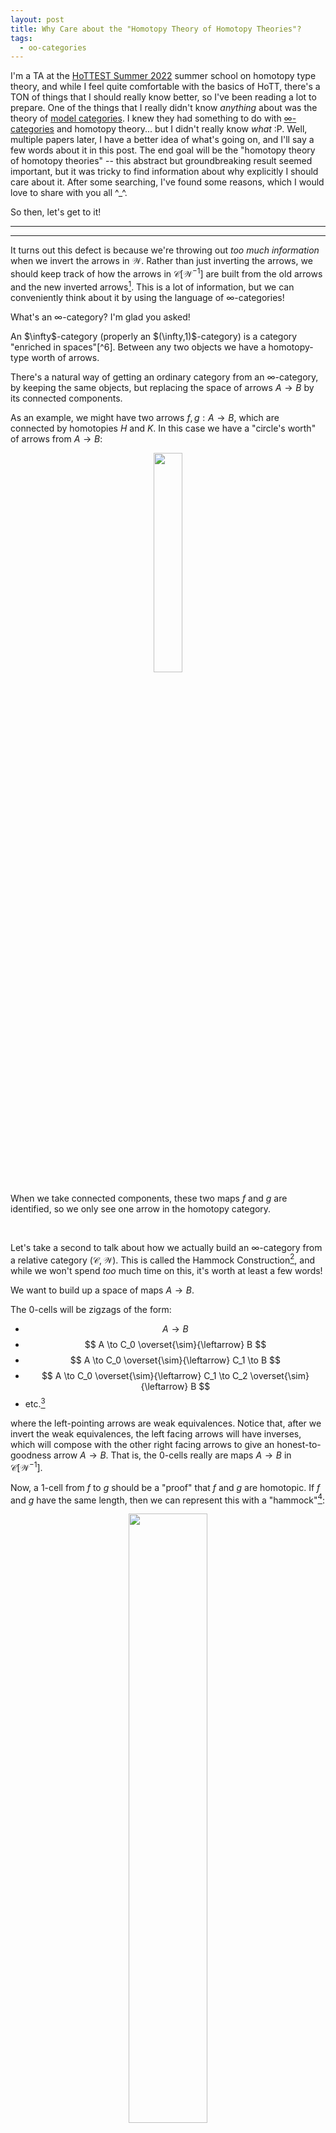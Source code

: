 ```yaml
---
layout: post
title: Why Care about the "Homotopy Theory of Homotopy Theories"?
tags:
  - oo-categories
---
```


I'm a TA at the [HoTTEST Summer 2022][1] summer school on homotopy type theory,
and while I feel quite comfortable with the basics of HoTT, there's a TON of 
things that I should really know better, so I've been reading a lot to prepare.
One of the things that I really didn't know _anything_ about was the theory of
[model categories][2]. I knew they had something to do with 
[$\infty$-categories][3] and homotopy theory... but I didn't really know
_what_ :P. Well, multiple papers later, I have a better idea of what's going on,
and I'll say a few words about it in this post. The end goal will be the
"homotopy theory of homotopy theories" -- this abstract but groundbreaking
result seemed important, but it was tricky to find information about why
explicitly I should care about it. After some searching, I've found some reasons,
which I would love to share with you all ^_^.

So then, let's get to it!

---

---

It turns out this defect is because we're throwing out _too much information_
when we invert the arrows in $\mathcal{W}$. Rather than just inverting the 
arrows, we should keep track of how the arrows in $\mathcal{C}[\mathcal{W}^{-1}]$
are built from the old arrows and the new inverted arrows[^9]. This is a lot of
information, but we can conveniently think about it by using the language of
$\infty$-categories!

What's an $\infty$-category? I'm glad you asked!

<div class=boxed markdown=1>
  An <span class=defn>$\infty$-category</span> (properly an $(\infty,1)$-category)
  is a category "enriched in spaces"[^6]. Between any two objects we have a 
  homotopy-type worth of arrows. 

  There's a natural way of getting an ordinary category from an $\infty$-category,
  by keeping the same objects, but replacing the space of arrows $A \to B$ by
  its connected components. 
</div>

As an example, we might have two arrows $f,g : A \to B$,
which are connected by homotopies $H$ and $K$. In this case we have a 
"circle's worth" of arrows from $A \to B$:

<p style="text-align:center;">
<img src="/assets/images/homotopy-of-homotopies/circle.png" width="30%">
</p>

When we take connected components, these two maps $f$ and $g$ are 
identified, so we only see one arrow in the homotopy category.

<br>

Let's take a second to talk about how we actually build an 
$\infty$-category from a relative category $(\mathcal{C},\mathcal{W})$.
This is called the 
<span class=defn>Hammock Construction</span>[^15], and while we won't spend 
_too_ much time on this, it's worth at least a few words!

We want to build up a space of maps $A \to B$. 

The $0$-cells will be zigzags of the form:

 - $$ A \to B $$
 - $$ A \to C_0 \overset{\sim}{\leftarrow} B $$
 - $$ A \to C_0 \overset{\sim}{\leftarrow} C_1 \to B $$
 - $$ A \to C_0 \overset{\sim}{\leftarrow} C_1 \to C_2 \overset{\sim}{\leftarrow} B $$
 - etc.[^17]

where the left-pointing arrows are weak equivalences. Notice that, after we 
invert the weak equivalences, the left facing arrows will have inverses, 
which will compose with the other right facing arrows to give an 
honest-to-goodness arrow $A \to B$. That is, the $0$-cells really are 
maps $A \to B$ in $\mathcal{C}[\mathcal{W}^{-1}]$.

Now, a $1$-cell from $f$ to $g$ should be a "proof" that $f$ and $g$ are homotopic.
If $f$ and $g$ have the same length, then we can represent this with a 
"hammock"[^16]:

<p style="text-align:center;">
<img src="/assets/images/homotopy-of-homotopies/1hammock.png" width="50%">
</p>

Similarly, a $k$-cell will be a hammock that is $k$ strands "wide".
Here's the picture from the original paper:

<p style="text-align:center;">
<img src="/assets/images/homotopy-of-homotopies/wide-hammock.png" width="50%">
</p>

As before, the vertical arrows should all be weak equivalences, as should all
the backwards facing arrows in the zigzags.

Of course, we need the [face maps][27] between simplicies. We get the $i$th face map
by just omitting row $i$ from the hammock. We get the $i$th degeneracy map
by repeating the $i$th row, using the identity map in each column as the weak
equivalence.

<div class=boxed markdown=1>
The resulting $\infty$-category $L^H(\mathcal{C}, \mathcal{W})$ is called the 
(Hammock) Simplicial Localization of $(\mathcal{C}, \mathcal{W})$.
</div>

<p style="text-align:center;">
<img src="/assets/images/homotopy-of-homotopies/hammock.gif" width="50%">
</p>

---

Now, back to the main storyline[^24]!

We know how to associate to each relative category $(\mathcal{C}, \mathcal{W})$
an $\infty$-category.
Surprisingly, (up to size issues), _every_ $\infty$-category arises from a 
pair $(\mathcal{C}, \mathcal{W})$ in this way. 

With this in mind, we might want to think of $\infty$-categories as 
"homotopy theories" rather than relative categories. Intuitively, the facts 
in the previous paragraph tell us that we shouldn't lose any information by
doing this... But the correspondence isn't _actually_ one-to-one.
Is there any way to remedy this, and put our intuition on solid ground?

Now we get to the point of this whole post. Why care about the 
"homotopy theory of homotopy theories"? What does that even _mean_?

To start, recall that we might want to consider two relative categories
"the same" if they present the same homotopy theory. With our new, 
more subtle tool, that's asking if

$$L^H(\mathcal{C}_1, \mathcal{W}_1) \simeq L^H(\mathcal{C}_2, \mathcal{W}_2)$$

but wait... There's an obvious category $\mathsf{RelCat}$ whose objects
are relative categories and arrows 
$$(\mathcal{C}_1, \mathcal{W}_1) \to (\mathcal{C}_2, \mathcal{W}_2)$$ are functors 
$$\mathcal{C}_1 \to \mathcal{C}_2$$ sending each arrow in $$\mathcal{W}_1$$ to
an arrow in $$\mathcal{W}_2$$.
What's more, this category has some objects that are _morally_ equivalent,
but which aren't actually isomorphic! Are you thinking what I'm thinking!?

$\mathsf{RelCat}$ _itself_ forms a relative category, and
in this sense, $\mathsf{RelCat}$ becomes itself a homotopy theory whose 
objects are (smaller) homotopy theories! 

We can do the same thing with simplicial categories to get a relative 
category of $\infty$-categories. If we do this, we find that these two 
relative categories have equivalent localizaitons! 

This makes precise the idea that relative categories and $\infty$-categories
are really carrying the same information[^25]!

In fact, there's a _zoo_ of relative categories which all have the 
same homotopy category as $\mathsf{RelCat}$. We say that these are 
models of the "homotopy theory of homotopy theories", or equivalently,
that these are models of $\infty$-categories.

One of the most popular models right now are the [quasicategories][36],
but there's also [complete segal spaces][37], and more.

<div class=boxed markdown=1>
If you remember earlier, we only gave a tentative definition of a 
homotopy theory. Well now we're in a place to give a proper definition!

A <span class=defn>Homotopy Theory</span> 
(equivalently, an <span class=defn>$\infty$-category</span>) is an object 
in any (thus every) of the localizations of the categories we've just discussed.
</div>

Perhaps unsurprisingly, we can do the same simplicial localization 
maneuver to one of these relative categories 
in order to get an $\infty$-category of $\infty$-categories. 

But why care about all this?

---

Well, for one, the language of $\infty$-categories lets us compute 
(co)limits inside the homotopy categories! Precisely, it lets us 
compute homotopy (co)limits in a way that feels more like computing 
classical (co)limits. 
In fact, we can do almost everything we can do
in ordinary category theory in the $\infty$-category setting[^26].

But what about the homotopy theory of homotopy theories? Is there a
reason to care about thij? Of course!

Here's the example that sold me. If you remember, we built the 
hammock localization $L^H(\mathcal{C}, \mathcal{W})$ by hand,
and while it's a useful construction it's conceptually not as clean
as one might like. It would be nice if there were a parallel approach,
which makes it clear "what's really going on".

Well what's the simplest example of a localization? Think of the category
$\Delta^1$ with two objects and one arrow:

$$
0 \longrightarrow 1
$$

Inverting this arrow gives us a category with two objects and an isomorphism
between them, but of course this is equivalent to the terminal category
$\Delta^0$ (which has one object and only the identity arrow).

So then how should we invert all of the arrows in $\mathcal{W}$? It's not
hard to see that this pushout, intuitively, does the job:

<p style="text-align:center;">
<img src="/assets/images/homotopy-of-homotopies/oo-pushout.png" width="33%">
</p>

Here the top functor sends each copy of $\Delta^1$ to its corresponding 
arrow in $\mathcal{W}$, and the left functor sends each copy of $\Delta^1$
to a copy of $\Delta^0$. Then the pushout should be $\mathcal{C}$, only we've
identified all the arrows in $\mathcal{W}$ with the points $\Delta^0$.
This is exactly what we expect the (simplicial) localization to be, and
it turns out that in the $\infty$-category of $\infty$-categories, this 
pushout really does the job! 

For more about this, I really can't recommend the youtube series 
[_Higher Algebra_][39] by Homotopy Theory Münster highly enough. 
Their goal is to give the viewer an idea of how we _compute_ with
$\infty$-categories, and what problems they solve, without getting
bogged down in the foundational details justifying exactly why these
computational tools work.

Personally, that's _exactly_ what I'm looking for when I'm first learning
a topic, and I really appreciated their clarity and insight! 

---

Speaking of computation, $L^H(\mathcal{C}, \mathcal{W})$ is better behaved
than $\mathcal{C}[\mathcal{W}^{-1}]$, but it's still hard to compute with.
It would be nice if there were some ~bonus structure~ that we could put on
a relative category that would give us a handle on 
$L^H(\mathcal{C}, \mathcal{W})$. Something similar to a presentation of a group,
a basis for a vector space, or a chart on a manifold. 

Like all of the cases I just listed, fixing such a structure should let us 
make concrete computations, often by making some noncanonical choices. Of 
course, we prove that these computations work 
(and are independent of the choices) by giving a more conceptual proof, which
is choice-free, in the $\infty$-category of $\infty$-categories. 

Such a thing exists, and we call it a [Model Structure][2] on a 
relative category. I'm publishing a sister blog post [here] TODO: link. 
where I talk about about model structures, what they do, and how to use them.

I'll see you there ^_^

---


[^3]:
    There's also intuition that the cofibrant objects are the ones which can
    be built by repeatedly gluing together "nice" objects. In $\mathsf{Top}$,
    for instance, the cofibrant objects are the CW-complexes, and in 
    $R$-mod, they're the injective resolutions.

[^5]:
    I don't want to say more about this, since I really want the focus of
    this article to be on model structures and the homotopy theory of 
    homotopy theories. But basically this method of building a "space" by 
    specifying its $0$-cells ($f$ and $g$), its $1$-cells ($H$ and $K$),
    and possibly higher dimensional cells too, is (basically) the 
    "$\infty$-groupoid" perspective on spaces. The reason HoTT "works" is
    because each type (equipped with its (higher) identity types) also forms
    an $\infty$-groupoid!

[^6]:
    I'm being intentionally vague here, but by "spaces" I mean the homotopy
    category of $\mathsf{Top}$. Or, equivalently,
    the homotopy category of $s\mathsf{Set}$!

    It turns out to be easier to work with simplicial objects, so that's what
    we'll be doing here.


[^9]:
    This is a common theme, which shows up in logic as well!
    This is part of the deep connection between
    logic and homotopy theory that HoTT reveals!

    We can think about an arrow $A \to B$ as being a proof that $A$ implies $B$,
    or more properly, a function turning a proof of $A$ into a proof of $B$.
    Then the existence of multiple arrows is giving us multiple ways of 
    witnessing $A \to B$, which might have different _computational content_.

    Under the Curry-Howard correspondence, where proofs are programs, these 
    genuinely different proofs give different programs. Moreover, remembering 
    the simplicial structure (that is, remembering which weak equivalences composed
    in order to get a new arrow) is roughly the same as remembering the 
    _computation trace_ itself.

    For instance, there are two genuinely distinct ways of proving
    $p \land q \to p \lor q$:

    - $p \land q \to p \to p \lor q$
    - $p \land q \to q \to p \lor q$

    These compute different functions when viewed as programs, even though
    their types are the same.

    For more information about this link, you should check out John Baez's 
    _Cohomology and Computation_ series [here][9]. He also has a good discussion
    of this for computation in monoids [here][26]. I definitely went to a talk
    at CMU once where the speaker built a similar structure for the computation
    of $\lambda$-terms... But I can't find anything about that right now! 

    If someone happens to know a source, I would LOVE to hear about it ^_^

[^10]:
    _Unfortunately_ not every 
    such system admits a compatible model structure. We say that an $\infty$-category
    is <span class=defn>Presentable</span> if it comes from a model structure --
    so the presentable $\infty$-categories are those in which we can do 
    computations. 

    This is analogous to a (finite) presentation of a group, say. Indeed, not every
    group has a finite presentation, and those that do don't have a _canonical_ 
    finite presentation. But if you _fix_ a presentation, it greatly expands the 
    kinds of (combinatorial and computational) tools for working with your group.

[^15]:
    You can read more in the (surprisingly readable!) paper 
    _Calculating Simplicial Localizations_ by Dwyer and Kan. 

    Another approach to simplicial localization is explained in another
    readable paper by the same authors: _Simplicial Localizations of Categories_.
    It's a perfectly good definition, and works well in the abstract, but 
    the "hammock" definition is more amenable to direct computation, since it's
    slightly more explicit.

    See [here][25] for more details.

[^16]:
    As before, we also allow the first map to face left instead of right,
    as long as our maps strictly alternate. What does this mean for our hammocks?
    The horizontal threads of our hammock must be oriented the same way!

    For instance, this is a valid hammock:

    <p style="text-align:center;">
    <img src="/assets/images/homotopy-of-homotopies/legal-hammock-1.png" width="30%">
    </p>

    This is a valid hammock:

    <p style="text-align:center;">
    <img src="/assets/images/homotopy-of-homotopies/legal-hammock-2.png" width="30%">
    </p>

    But this is _not_ a valid hammock:

    <p style="text-align:center;">
    <img src="/assets/images/homotopy-of-homotopies/illegal-hammock.png" width="30%">
    </p>



    Also, I can't express enough how much I love this naming idea! 
    It's quirky and apt in equal measure. 10/10.

[^17]:
    It's actually _slightly_ more general. The first arrow is also allowed to
    point left, as long as things still alternate. For instance, we allow 
    a zigzag of the form

    $$ A \overset{\sim}{\leftarrow} C_0 \to B $$

    as well.

    For the specifics of the construction, see 
    _Calculating Simplicial Localizations_ by Dwyer and Kan.

[^18]:
    And in case $(\mathcal{C}, \mathcal{W})$ admits a model structure
    (or even slightly less -- see _Calculating Simplicial Localizations_)
    we have ways of computing the homotopy type of $\text{Hom}(A,B)$ using
    only the data in $(\mathcal{C}, \mathcal{W})$! Again, see the paper.

[^19]:
    This is the plot of the first few chapters of Lurie's tome 
    [Higher Topos Theory][28]. 


[^21]:
    Though this post has been _particularly_ rambly because I've also been
    using it to get my thoughts about model categories and $\infty$-categories
    in order...

[^22]:
    By which I mean [Dwyer-Kan Equivalence][33], since $\infty$-categories are
    "really" objects in the homotopy category of homotopy categories, 
    equivalence comes from weak equivalences in one of the (many) model 
    categories presenting the homotopy theory of homotopy theories. 

    Throughout this post I'm implicitly working with Julie Bergner's 
    model structure on simplicial categories.

[^24]:
    I haven't forgotten that I said we can use $\infty$-categories to 
    solve the problems with localization. I'm going to put a discussion
    about the computational aspects of this theory in a follow up blog post,
    which was kind of a spin-off of some material I had to cut from this one.

    It'll (hopefully) be up on the same day I post this!

[^25]:
    When I was originally conceiving of this post, I wanted this to be the
    punchline. 

    The "homotopy theory of homotopy theories" is obviously _cool_, but it 
    wasn't clear to me what it actually _did_. I was initially writing up this 
    post in order to explain that I've found a new reason to care about heavy
    duty machinery: Even if it doesn't directly solve problems, it can allow
    us to make certain analogies precise, which we can maybe only see from a
    high-abstraction vantage point.

    Fortunately for me, but unfortunately for my original outline for this post,
    while writing this I've found _lots_ of other, more direct, reasons to care about
    this theory! So I've relegated this original plan to the 
    footnote you're reading... [right. now][38]. 

[^26]:
    It's actually not clear to me why we should care about _this_, but like...
    I know a lot about why we care about the ordinary category theoretic 
    analogues of these theorems. It doesn't take a ton of faith for me to 
    believe that they'll be useful in the $\infty$-category setting as well.

    That said, if anyone happens to know of any concrete applications of things
    like the adjoint functor theorem in the $\infty$-categorical setting, I
    would _love_ to hear about it!

[1]: https://uwo.ca/math/faculty/kapulkin/seminars/hottest_summer_school_2022.html
[2]: https://en.wikipedia.org/wiki/Model_category
[3]: https://ncatlab.org/nlab/show/%28infinity%2C1%29-category
[5]: https://en.wikipedia.org/wiki/Homotopy
[10]: https://ncatlab.org/nlab/show/model+structure+on+simplicial+sets
[11]: https://ncatlab.org/nlab/show/site
[25]: https://ncatlab.org/nlab/show/simplicial+localization
[26]: https://golem.ph.utexas.edu/category/2019/09/partial_evaluations_2.html#c056600
[27]: https://en.wikipedia.org/wiki/Simplicial_set#Face_and_degeneracy_maps_and_simplicial_identities
[28]: https://people.math.harvard.edu/~lurie/papers/highertopoi.pdf
[33]: https://ncatlab.org/nlab/show/model+structure+on+sSet-categories#ModelForInfinityCategories
[36]: https://en.wikipedia.org/wiki/Quasi-category
[37]: https://ncatlab.org/nlab/show/complete+Segal+space
[38]: https://youtu.be/YFX7SOLoi1Y?t=246
[39]: https://www.youtube.com/watch?v=3IjAy0gHRyY&list=PLsmqTkj4MGTDenpj574aSvIRBROwCugoB
